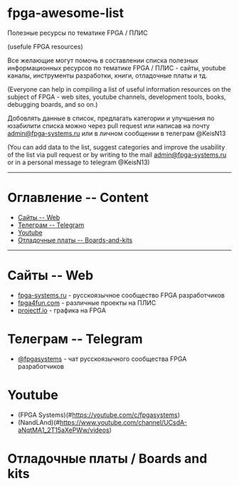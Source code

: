 # fpga-awesome-list
Полезные ресурсы по тематике FPGA / ПЛИС

(usefule FPGA resources)

Все желающие могут помочь в составлении списка полезных информационных ресурсов по тематике FPGA / ПЛИС - сайты, youtube каналы, инструменты разработки, книги, отладочные платы и тд.

(Everyone can help in compiling a list of useful information resources on the subject of FPGA - web sites, youtube channels, development tools, books, debugging boards, and so on.)

Добовлять данные в список, предлагать категории и улучшения по юзабилити списка можно через pull request или написав на почту admin@fpga-systems.ru или в личном сообщении в телеграм @KeisN13

(You can add data to the list, suggest categories and improve the usability of the list via pull request or by writing to the mail admin@fpga-systems.ru or in a personal message to telegram @KeisN13)
***

# Оглавление -- Content
* [Сайты -- Web](#Сайты----Web)
* [Телеграм -- Telegram](#Телеграм----Telegram)
* [Youtube](#Youtube)
* [Отладочные платы -- Boards-and-kits](#Отладочные-платы----Boards)

***

# Сайты -- Web
* [fpga-systems.ru](#https://www.fpga-systems.ru) - русскоязычное сообщество FPGA разработчиков
* [fpga4fun.com](#https://www.fpga4fun.com/) - различные проекты на ПЛИС
* [projectf.io](#https://projectf.io/) - графика на FPGA



# Телеграм -- Telegram
* [@fpgasystems](#https://t.me/fpgasystems) - чат русскоязычного сообщества FPGA разработчиков

# Youtube
* (FPGA Systems)(#https://youtube.com/c/fpgasystems)
* (NandLAnd)(#https://www.youtube.com/channel/UCsdA-aNqtMA1_2T15aXePWw/videos)

# Отладочные платы / Boards and kits


